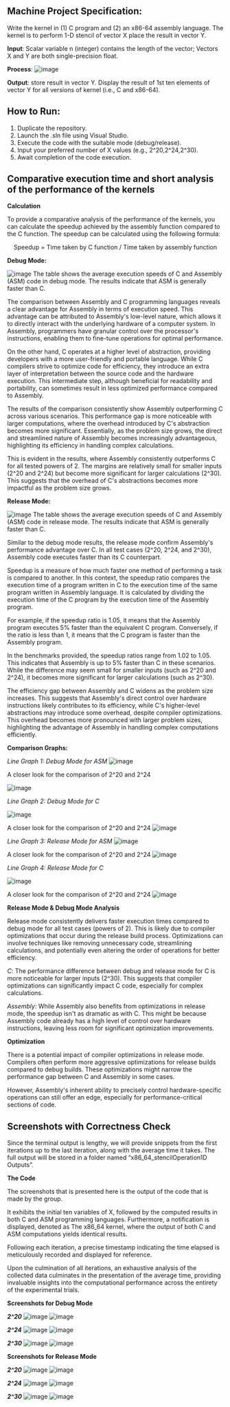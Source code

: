 ## Machine Project Specification: 
Write the kernel in (1) C program and (2) an x86-64 assembly language.  The kernel is to perform 1-D stencil of vector X place the result in vector Y.

**Input**: Scalar variable n (integer) contains the length of the vector;  Vectors X and Y are both single-precision float.

**Process**:  ![image](https://github.com/RichterDelaCruz/x86_64_stencilOperation1D/assets/137752802/5f01447f-bdba-4226-911a-71c2ca8dd705)

**Output**: store result in vector Y.  Display the result of 1st ten elements of vector Y for all versions of kernel (i.e., C and x86-64).

## How to Run: 

1. Duplicate the repository.
2. Launch the .sln file using Visual Studio.
3. Execute the code with the suitable mode (debug/release).
4. Input your preferred number of X values (e.g., 2^20,2^24,2^30).
5. Await completion of the code execution.

 ## Comparative execution time and short analysis of the performance of the kernels

 **Calculation**

To provide a comparative analysis of the performance of the kernels, you can calculate the speedup achieved by the assembly function compared to the C function. The speedup can be calculated using the following formula:

<p style="text-align: center;"> Speedup = Time taken by C function / Time taken by assembly function </p>

**Debug Mode:**

 ![image](https://github.com/RichterDelaCruz/x86_64_stencilOperation1D/assets/137752802/95424089-4b94-44b4-a407-c6631bcfebc7)
The table shows the average execution speeds of C and Assembly (ASM) code in debug mode. The results indicate that ASM is generally faster than C.

The comparison between Assembly and C programming languages reveals a clear advantage for Assembly in terms of execution speed. This advantage can be attributed to Assembly's low-level nature, which allows it to directly interact with the underlying hardware of a computer system. In Assembly, programmers have granular control over the processor's instructions, enabling them to fine-tune operations for optimal performance.

On the other hand, C operates at a higher level of abstraction, providing developers with a more user-friendly and portable language. While C compilers strive to optimize code for efficiency, they introduce an extra layer of interpretation between the source code and the hardware execution. This intermediate step, although beneficial for readability and portability, can sometimes result in less optimized performance compared to Assembly.

The results of the comparison consistently show Assembly outperforming C across various scenarios. This performance gap is more noticeable with larger computations, where the overhead introduced by C's abstraction becomes more significant. Essentially, as the problem size grows, the direct and streamlined nature of Assembly becomes increasingly advantageous, highlighting its efficiency in handling complex calculations.

This is evident in the results, where Assembly consistently outperforms C for all tested powers of 2. The margins are relatively small for smaller inputs (2^20 and 2^24) but become more significant for larger calculations (2^30). This suggests that the overhead of C's abstractions becomes more impactful as the problem size grows.

**Release Mode:**

![image](https://github.com/RichterDelaCruz/x86_64_stencilOperation1D/assets/137752802/3fe33067-b6ab-4c70-8aeb-987e4722eef9)
The table shows the average execution speeds of C and Assembly (ASM) code in release mode. The results indicate that ASM is generally faster than C.

Similar to the debug mode results, the release mode confirm Assembly's performance advantage over C. In all test cases (2^20, 2^24, and 2^30), Assembly code executes faster than its C counterpart.


Speedup is a measure of how much faster one method of performing a task is compared to another. In this context, the speedup ratio compares the execution time of a program written in C to the execution time of the same program written in Assembly language. It is calculated by dividing the execution time of the C program by the execution time of the Assembly program.

For example, if the speedup ratio is 1.05, it means that the Assembly program executes 5% faster than the equivalent C program. Conversely, if the ratio is less than 1, it means that the C program is faster than the Assembly program.

In the benchmarks provided, the speedup ratios range from 1.02 to 1.05. This indicates that Assembly is up to 5% faster than C in these scenarios. While the difference may seem small for smaller inputs (such as 2^20 and 2^24), it becomes more significant for larger calculations (such as 2^30).

The efficiency gap between Assembly and C widens as the problem size increases. This suggests that Assembly's direct control over hardware instructions likely contributes to its efficiency, while C's higher-level abstractions may introduce some overhead, despite compiler optimizations. This overhead becomes more pronounced with larger problem sizes, highlighting the advantage of Assembly in handling complex computations efficiently.

**Comparison Graphs:**

*Line Graph 1: Debug Mode for ASM*
![image](https://github.com/RichterDelaCruz/x86_64_stencilOperation1D/assets/137752802/efdad3ab-3766-42c9-8a7c-f353c84bbb6c)


A closer look for the comparison of 2^20 and 2^24

![image](https://github.com/RichterDelaCruz/x86_64_stencilOperation1D/assets/137752802/51c96dfc-758d-4fb0-9f73-7507df548d81)


*Line Graph 2: Debug Mode for C*

![image](https://github.com/RichterDelaCruz/x86_64_stencilOperation1D/assets/137752802/8f4c658d-9d51-4884-8a08-5662b6a6fad8)

A closer look for the comparison of 2^20 and 2^24
![image](https://github.com/RichterDelaCruz/x86_64_stencilOperation1D/assets/137752802/3887977f-e209-4775-9f7f-7981ec7ff248)

*Line Graph 3: Release Mode for ASM*
![image](https://github.com/RichterDelaCruz/x86_64_stencilOperation1D/assets/137752802/16294593-7283-425c-a016-30cc999907bc)

A closer look for the comparison of 2^20 and 2^24
![image](https://github.com/RichterDelaCruz/x86_64_stencilOperation1D/assets/137752802/6fc0b1ef-65fa-4684-864d-00b520295d0b)

*Line Graph 4: Release Mode for C*

![image](https://github.com/RichterDelaCruz/x86_64_stencilOperation1D/assets/137752802/eda60af3-cc4f-4c90-a5b5-08b6f44db455)

A closer look for the comparison of 2^20 and 2^24
![image](https://github.com/RichterDelaCruz/x86_64_stencilOperation1D/assets/137752802/5448a263-9a4a-43b4-95db-123ee3b346e7)

**Release Mode & Debug Mode Analysis**

Release mode consistently delivers faster execution times compared to debug mode for all test cases (powers of 2). This is likely due to compiler optimizations that occur during the release build process. Optimizations can involve techniques like removing unnecessary code, streamlining calculations, and potentially even altering the order of operations for better efficiency.

*C*: The performance difference between debug and release mode for C is more noticeable for larger inputs (2^30). This suggests that compiler optimizations can significantly impact C code, especially for complex calculations.

*Assembly*: While Assembly also benefits from optimizations in release mode, the speedup isn't as dramatic as with C. This might be because Assembly code already has a high level of control over hardware instructions, leaving less room for significant optimization improvements.

**Optimization**

There is a potential impact of compiler optimizations in release mode. Compilers often perform more aggressive optimizations for release builds compared to debug builds. These optimizations might narrow the performance gap between C and Assembly in some cases.

However, Assembly's inherent ability to precisely control hardware-specific operations can still offer an edge, especially for performance-critical sections of code.


## Screenshots with Correctness Check
Since the terminal output is lengthy, we will provide snippets from the first iterations up to the last iteration, along with the average time it takes. The full output will be stored in a folder named “x86_64_stencilOperation1D Outputs”.

**The Code**

The screenshots that is presented here is the output of the code that is made by the group.

It exhibits the initial ten variables of X, followed by the computed results in both C and ASM programming languages. Furthermore, a notification is displayed, denoted as The x86_64 kernel, where the output of both C and ASM computations yields identical results.

Following each iteration, a precise timestamp indicating the time elapsed is meticulously recorded and displayed for reference.

Upon the culmination of all iterations, an exhaustive analysis of the collected data culminates in the presentation of the average time, providing invaluable insights into the computational performance across the entirety of the experimental trials.


**Screenshots for Debug Mode**

***2^20***
![image](https://github.com/RichterDelaCruz/x86_64_stencilOperation1D/assets/137752802/fcc072ec-a56f-478e-9235-51c2e207a3c8)
![image](https://github.com/RichterDelaCruz/x86_64_stencilOperation1D/assets/137752802/80cc5494-5382-4094-a950-b4aa8db37bb8)

***2^24***
![image](https://github.com/RichterDelaCruz/x86_64_stencilOperation1D/assets/137752802/d9216867-570c-4d33-b1ef-116c6ba7a678)
![image](https://github.com/RichterDelaCruz/x86_64_stencilOperation1D/assets/137752802/ee52971e-1e65-4108-a8c5-79fa2a17b546)

***2^30***
![image](https://github.com/RichterDelaCruz/x86_64_stencilOperation1D/assets/137752802/26996e43-8505-45bd-a211-06e94b2e7756)
![image](https://github.com/RichterDelaCruz/x86_64_stencilOperation1D/assets/137752802/52985a03-586a-457b-95d8-f10e6a0d44e8)


**Screenshots for Release Mode**

***2^20***
![image](https://github.com/RichterDelaCruz/x86_64_stencilOperation1D/assets/137752802/3a8ead2f-a835-4c4c-94d6-395e0ec39296)
![image](https://github.com/RichterDelaCruz/x86_64_stencilOperation1D/assets/137752802/1d906ff2-d25e-4e2a-af37-f262559ffddb)


***2^24***
![image](https://github.com/RichterDelaCruz/x86_64_stencilOperation1D/assets/137752802/8a9cd628-0206-465b-9875-41eea00e94e2)
![image](https://github.com/RichterDelaCruz/x86_64_stencilOperation1D/assets/137752802/5f7b52c7-bcab-4cab-91f4-db3920c792c2)


***2^30***
![image](https://github.com/RichterDelaCruz/x86_64_stencilOperation1D/assets/137752802/ad7ade7f-c61c-4504-9022-a1aa3b95d5e2)
![image](https://github.com/RichterDelaCruz/x86_64_stencilOperation1D/assets/137752802/a2998e4d-2e45-4ae5-a5ed-06d2f2d522d3)


